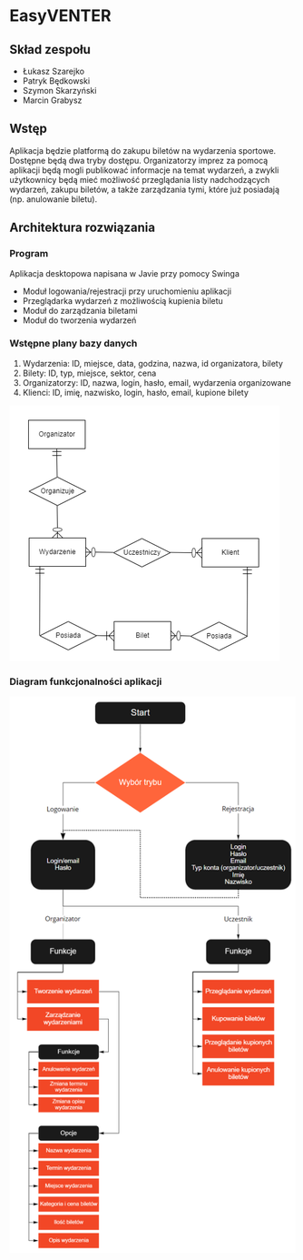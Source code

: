 # EasyVENTER

## Skład zespołu
- Łukasz Szarejko
- Patryk Będkowski
- Szymon Skarzyński
- Marcin Grabysz

## Wstęp
Aplikacja będzie platformą do zakupu biletów na wydarzenia sportowe.
Dostępne będą dwa tryby dostępu. Organizatorzy imprez za pomocą aplikacji
będą mogli publikować informacje na temat wydarzeń, a zwykli użytkownicy
będą mieć możliwość przeglądania listy nadchodzących wydarzeń, zakupu biletów, a także zarządzania tymi, które już posiadają (np. anulowanie biletu).

## Architektura rozwiązania

### Program
Aplikacja desktopowa napisana w Javie przy pomocy Swinga
- Moduł logowania/rejestracji przy uruchomieniu aplikacji
- Przeglądarka wydarzeń z możliwością kupienia biletu
- Moduł do zarządzania biletami
- Moduł do tworzenia wydarzeń

### Wstępne plany bazy danych
1. Wydarzenia: ID, miejsce, data, godzina, nazwa, id organizatora, bilety
2. Bilety: ID, typ, miejsce, sektor, cena
3. Organizatorzy: ID, nazwa, login, hasło, email, wydarzenia organizowane
4. Klienci: ID, imię, nazwisko, login, hasło, email, kupione bilety

![ERD_EasyVENT.png](./diagrams/ERD_EasyVENT.png)

### Diagram funkcjonalności aplikacji

![EasyVENT_diagram_flow.png](./diagrams/EasyVENT_diagram_flow.png)
